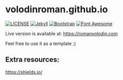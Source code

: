 # volodinroman.github.io
[![LICENSE](https://img.shields.io/badge/license-MIT-lightgrey.svg)](https://raw.githubusercontent.com/volodinroman/volodinroman.github.io/master/LICENSE.txt)
[![Jekyll](https://img.shields.io/badge/jekyll-%3E%3D%203.8.2-blue.svg)](https://jekyllrb.com/)
[![Bootstrap](https://img.shields.io/badge/bootstrap-5.1.3-red.svg)](https://getbootstrap.com/)
[![Font Awesome](https://img.shields.io/badge/font%20awesome-5.1.0-orange.svg)](https://fontawesome.com/)

Live version is available at: https://romanvolodin.com

Feel free to use it as a template ;)

Extra resources:
----------------

https://shields.io/
